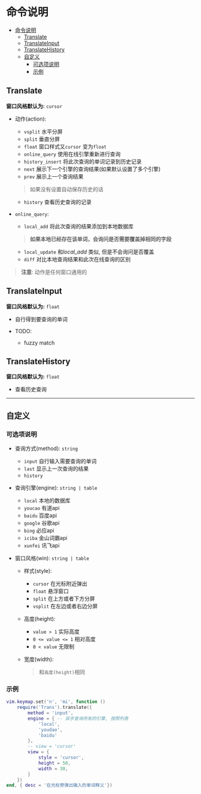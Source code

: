 # 命令说明

<!--toc:start-->
- [命令说明](#命令说明)
  - [Translate](#translate)
  - [TranslateInput](#translateinput)
  - [TranslateHistory](#translatehistory)
  - [自定义](#自定义)
    - [可选项说明](#可选项说明)
    - [示例](#示例)
<!--toc:end-->

## Translate
**窗口风格默认为:** `cursor`
- 动作(action):
    - `vsplit`         水平分屏
    - `split`          垂直分屏
    - `float`          窗口样式又`cursor` 变为`float`
    - `online_query`   使用在线引擎重新进行查询
    - `history_insert` 将此次查询的单词记录到历史记录  
    - `next`           展示下一个引擎的查询结果(如果默认设置了多个引擎)
    - `prev`           展示上一个查询结果
    > 如果没有设置自动保存历史的话

    - `history`        查看历史查询的记录

- `online_query`:
    - `local_add`    将此次查询的结果添加到本地数据库  
    > **如果本地已经存在该单词，会询问是否需要覆盖掉相同的字段**

    - `local_update` 和*local_add* 类似, 但是不会询问是否覆盖
    - `diff`         对比本地查询结果和此次在线查询的区别

>  **注意**: 动作是任何窗口通用的  
## TranslateInput
**窗口风格默认为:** `float`
- 自行得到要查询的单词

- TODO: 
    - fuzzy match

## TranslateHistory
**窗口风格默认为:** `float`
- 查看历史查询

---
## 自定义

### 可选项说明
- 查询方式(method): `string`
    - `input` 自行输入需要查询的单词
    - `last`  显示上一次查询的结果
    - `history`

- 查询引擎(engine): `string | table`
    - `local` 本地的数据库
    - `youcao` 有道api
    - `baidu` 百度api
    - `google` 谷歌api
    - `bing` 必应api
    - `iciba` 金山词霸api
    - `xunfei` 讯飞api

- 窗口风格(win): `string | table`
    - 样式(style): 
        - `cursor` 在光标附近弹出
        - `float` 悬浮窗口
        - `split` 在上方或者下方分屏
        - `vsplit` 在左边或者右边分屏

    - 高度(height):
        - `value > 1` 实际高度
        - `0 <= value <= 1` 相对高度
        - `0 < value` 无限制

    - 宽度(width):
        > 和`高度(height)`相同
### 示例
```lua
vim.keymap.set('n', 'mi', function ()
    require('Trans').translate({
        method = 'input',
        engine = { -- 异步查询所有的引擎, 按照列表
            'local',
            'youdao',
            'baidu'
        },
        -- view = 'cursor'
        view = {
            style = 'cursor',
            height = 50,
            width = 30,
        }
    })
end, { desc = '在光标旁弹出输入的单词释义'})
```
